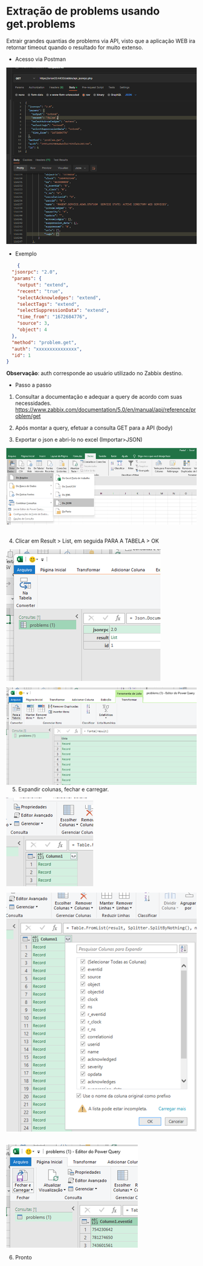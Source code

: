 # Extração de problems usando get.problems

Extrair grandes quantias de problems via API, visto que a aplicação WEB ira retornar timeout quando o resultado for muito extenso.

- Acesso via Postman

![](https://github.com/MikeFortes/ZBX_QuerysAPI/blob/main/Code/get.problems/postman.png)

- Exemplo
~~~json
    {
  "jsonrpc": "2.0",
  "params": {
    "output": "extend",
    "recent": "true",
    "selectAcknowledges": "extend",
    "selectTags": "extend",
    "selectSuppressionData": "extend",
    "time_from": "1672684776",
    "source": 3,
    "object": 4
  },
  "method": "problem.get",
  "auth": "xxxxxxxxxxxxxxx",
  "id": 1
}
~~~
**Observação**: auth corresponde ao usuário utilizado no Zabbix destino.

- Passo a passo

1. Consultar a documentação e adequar a query de acordo com suas necessidades.
https://www.zabbix.com/documentation/5.0/en/manual/api/reference/problem/get

2. Após montar a query, efetuar a consulta GET para a API (body)

3. Exportar o json e abri-lo no excel (Importar>JSON)
&nbsp;

![](https://github.com/MikeFortes/ZBX_QuerysAPI/blob/main/Code/get.problems/step3.png)
&nbsp;

4. Clicar em Result > List, em seguida PARA A TABELA > OK
&nbsp;

![](https://github.com/MikeFortes/ZBX_QuerysAPI/blob/main/Code/get.problems/step4.png)
&nbsp;

![](https://github.com/MikeFortes/ZBX_QuerysAPI/blob/main/Code/get.problems/step4.1.png)
&nbsp;
&nbsp;
5. Expandir colunas, fechar e carregar.
&nbsp;

![](https://github.com/MikeFortes/ZBX_QuerysAPI/blob/main/Code/get.problems/step5.png)
&nbsp;

![](https://github.com/MikeFortes/ZBX_QuerysAPI/blob/main/Code/get.problems/step5.1.png)
&nbsp;

![](https://github.com/MikeFortes/ZBX_QuerysAPI/blob/main/Code/get.problems/step5.2.png)
&nbsp;

6. Pronto